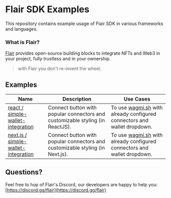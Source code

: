 # Flair SDK Examples

This repository contains example usage of Flair SDK in various frameworks and languages.

### What is Flair?

[Flair](https://flair.finance) provides open-source building blocks to integrate NFTs and Web3 in your project, fully trustless and in your ownership.

> with Flair you don't re-invent the wheel.

## Examples

| Name                                                                     | Description                                                                   | Use Cases                                                                                                     |
| ------------------------------------------------------------------------ | ----------------------------------------------------------------------------- | ------------------------------------------------------------------------------------------------------------- |
| [react / simple-wallet-integration](react/simple-wallet-integration)     | Connect button with popular connectors and customizable styling (in ReactJS). | To use [wagmi.sh](https://github.com/wagmi-dev/wagmi) with already configured connectors and wallet dropdown. |
| [next.js / simple-wallet-integration](next.js/simple-wallet-integration) | Connect button with popular connectors and customizable styling (in Next.js). | To use [wagmi.sh](https://github.com/wagmi-dev/wagmi) with already configured connectors and wallet dropdown. |

<!--                                                                                                     | [react / custom-nft-minting-sales](react/custom-nft-minting-sales)                             | Custom NFT Minting Sales page on your own app                                                                     | e.g. To use give your users a native minting experience with your own styling. |
| [react / community-airdrop-reward-stream](react/custom-nft-minting-sales)                                | Airdrop ERC20 rewards to your NFT community.                                                   | e.g. To reward long-term holders of your NFTs with a credit token or your own gaming token.                       |
| [nodejs / mint-nft-by-role-meta-transactions](nodejs/express/mint-nft-by-role-meta-transactions)         | Mint new NFTs from your backend using meta transactions, using Roles.                          | e.g. To pay for gas on behalf of your users.                                                                      |
| [nodejs / mint-one-of-one-nfts-meta-transactions](nodejs/express/mint-one-of-one-nfts-meta-transactions) | Mint new NFTs from your backend using meta transactions, with dedicated metadata for each NFT. | e.g. When users do a certain action on your app and mint an NFT to their wallet, with dynamic metadata and image. |
| -->

## Questions?

Feel free to hop of Flair's Discord, our developers are happy to help you: [https://discord.gg/flair](https://discord.gg/flair)

